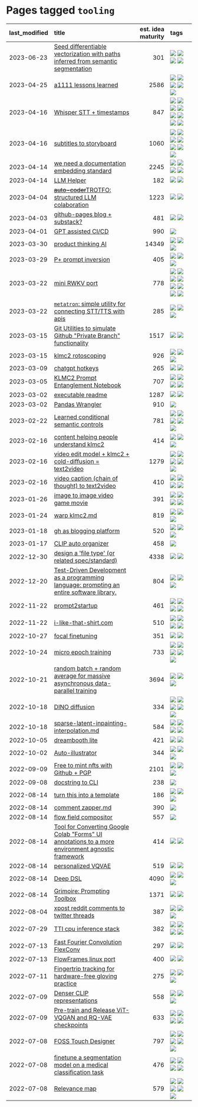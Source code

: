 # Pages tagged `tooling`

|last_modified|title|est. idea maturity|tags
|:---|:---|---:|:---|
|2023-06-23|[Seed differentiable vectorization with paths inferred from semantic segmentation](../vectorize_anything.md)|301|[![](https://img.shields.io/badge/tag-experimentation-ea1833)](../tags/experimentation.md) [![](https://img.shields.io/badge/tag-segmentation-f14da)](../tags/segmentation.md) [![](https://img.shields.io/badge/tag-svg-1043a5)](../tags/svg.md) [![](https://img.shields.io/badge/tag-tooling-da6994)](../tags/tooling.md)|
|2023-04-25|[a1111 lessons learned](../a1111_lessons_learned.md)|2586|[![](https://img.shields.io/badge/tag-experimental-ff6770)](../tags/experimental.md) [![](https://img.shields.io/badge/tag-opensource-c4fb38)](../tags/opensource.md) [![](https://img.shields.io/badge/tag-stability-53417a)](../tags/stability.md) [![](https://img.shields.io/badge/tag-tooling-da6994)](../tags/tooling.md) [![](https://img.shields.io/badge/tag-ux-96f12e)](../tags/ux.md)|
|2023-04-16|[Whisper STT + timestamps](../whisper-stt-plus-timestamps.md)|847|[![](https://img.shields.io/badge/tag-colab-48fb29)](../tags/colab.md) [![](https://img.shields.io/badge/tag-dataset-734214)](../tags/dataset.md) [![](https://img.shields.io/badge/tag-experimental-ff6770)](../tags/experimental.md) [![](https://img.shields.io/badge/tag-meta-c4c41f)](../tags/meta.md) [![](https://img.shields.io/badge/tag-prompting-112e27)](../tags/prompting.md) [![](https://img.shields.io/badge/tag-publicgood-a9524c)](../tags/publicgood.md) [![](https://img.shields.io/badge/tag-stability-53417a)](../tags/stability.md) [![](https://img.shields.io/badge/tag-tooling-da6994)](../tags/tooling.md)|
|2023-04-16|[subtitles to storyboard](../subtitles-to-storyboard.md)|1060|[![](https://img.shields.io/badge/tag-accessibility-35b163)](../tags/accessibility.md) [![](https://img.shields.io/badge/tag-animation-12f6d5)](../tags/animation.md) [![](https://img.shields.io/badge/tag-completed-2b1421)](../tags/completed.md) [![](https://img.shields.io/badge/tag-opensource-c4fb38)](../tags/opensource.md) [![](https://img.shields.io/badge/tag-prompting-112e27)](../tags/prompting.md) [![](https://img.shields.io/badge/tag-tooling-da6994)](../tags/tooling.md) [![](https://img.shields.io/badge/tag-wip-a4124b)](../tags/wip.md)|
|2023-04-14|[we need a documentation embedding standard](../doc-embed-standard.md)|2245|[![](https://img.shields.io/badge/tag-accessibility-35b163)](../tags/accessibility.md) [![](https://img.shields.io/badge/tag-documentation-0e5ec)](../tags/documentation.md) [![](https://img.shields.io/badge/tag-standard-36f98)](../tags/standard.md) [![](https://img.shields.io/badge/tag-tooling-da6994)](../tags/tooling.md)|
|2023-04-14|[LLM Helper](../llm-helper.md)|182|[![](https://img.shields.io/badge/tag-LLM-d5f6c6)](../tags/LLM.md) [![](https://img.shields.io/badge/tag-tooling-da6994)](../tags/tooling.md)|
|2023-04-04|[~~auto-coder~~TROTFO: structured LLM colaboration](../auto-coder.md)|1223|[![](https://img.shields.io/badge/tag-prompting-112e27)](../tags/prompting.md) [![](https://img.shields.io/badge/tag-tooling-da6994)](../tags/tooling.md)|
|2023-04-03|[github-pages blog + substack?](../gh-pages-blog-plus-substack.md)|481|[![](https://img.shields.io/badge/tag-tooling-da6994)](../tags/tooling.md) [![](https://img.shields.io/badge/tag-wip-a4124b)](../tags/wip.md)|
|2023-04-01|[GPT assisted CI/CD](../gpt_assisted_cicd_workflows.md)|990|[![](https://img.shields.io/badge/tag-tooling-da6994)](../tags/tooling.md)|
|2023-03-30|[product thinking AI](../product_thinking_ai.md)|14349|[![](https://img.shields.io/badge/tag-experimental-ff6770)](../tags/experimental.md) [![](https://img.shields.io/badge/tag-foundation-b4243e)](../tags/foundation.md) [![](https://img.shields.io/badge/tag-tooling-da6994)](../tags/tooling.md)|
|2023-03-29|[P+ prompt inversion](../p_plus_inversion.md)|405|[![](https://img.shields.io/badge/tag-prompting-112e27)](../tags/prompting.md) [![](https://img.shields.io/badge/tag-tooling-da6994)](../tags/tooling.md) [![](https://img.shields.io/badge/tag-wip-a4124b)](../tags/wip.md)|
|2023-03-22|[mini RWKV port](../rust_rwkv.md)|778|[![](https://img.shields.io/badge/tag-RNN-35d420)](../tags/RNN.md) [![](https://img.shields.io/badge/tag-completed-2b1421)](../tags/completed.md) [![](https://img.shields.io/badge/tag-experimental-ff6770)](../tags/experimental.md) [![](https://img.shields.io/badge/tag-ggml-32d44f)](../tags/ggml.md) [![](https://img.shields.io/badge/tag-mobilenet-fe4dc)](../tags/mobilenet.md) [![](https://img.shields.io/badge/tag-model_compression-d5ffe)](../tags/model_compression.md) [![](https://img.shields.io/badge/tag-tooling-da6994)](../tags/tooling.md) [![](https://img.shields.io/badge/tag-wip-a4124b)](../tags/wip.md)|
|2023-03-22|[`metatron`: simple utility for connecting STT/TTS with apis](../metatron.md)|285|[![](https://img.shields.io/badge/tag-accessibility-35b163)](../tags/accessibility.md) [![](https://img.shields.io/badge/tag-tooling-da6994)](../tags/tooling.md) [![](https://img.shields.io/badge/tag-wip-a4124b)](../tags/wip.md)|
|2023-03-15|[Git Utilities to simulate Github "Private Branch" functionality](../git_private_branch_utils.md)|1517|[![](https://img.shields.io/badge/tag-stability-53417a)](../tags/stability.md) [![](https://img.shields.io/badge/tag-tooling-da6994)](../tags/tooling.md)|
|2023-03-15|[klmc2 rotoscoping](../klmc2_rotoscoping.md)|926|[![](https://img.shields.io/badge/tag-animation-12f6d5)](../tags/animation.md) [![](https://img.shields.io/badge/tag-experimental-ff6770)](../tags/experimental.md) [![](https://img.shields.io/badge/tag-tooling-da6994)](../tags/tooling.md)|
|2023-03-09|[chatgpt hotkeys](../chatgpt_hotkeys.md)|265|[![](https://img.shields.io/badge/tag-tooling-da6994)](../tags/tooling.md) [![](https://img.shields.io/badge/tag-wip-a4124b)](../tags/wip.md)|
|2023-03-05|[KLMC2 Prompt Entanglement Notebook](../klmc2-prompt-entanglement.md)|707|[![](https://img.shields.io/badge/tag-meta-c4c41f)](../tags/meta.md) [![](https://img.shields.io/badge/tag-prompting-112e27)](../tags/prompting.md) [![](https://img.shields.io/badge/tag-tooling-da6994)](../tags/tooling.md) [![](https://img.shields.io/badge/tag-wip-a4124b)](../tags/wip.md)|
|2023-03-02|[executable readme](../executable_readme.md)|1287|[![](https://img.shields.io/badge/tag-tooling-da6994)](../tags/tooling.md) [![](https://img.shields.io/badge/tag-wip-a4124b)](../tags/wip.md)|
|2023-03-02|[Pandas Wrangler](../pandas_wrangler.md)|910|[![](https://img.shields.io/badge/tag-tooling-da6994)](../tags/tooling.md)|
|2023-02-22|[Learned conditional semantic controls](../learned-conditional-semantic-controls.md)|781|[![](https://img.shields.io/badge/tag-animation-12f6d5)](../tags/animation.md) [![](https://img.shields.io/badge/tag-colab-48fb29)](../tags/colab.md) [![](https://img.shields.io/badge/tag-experimental-ff6770)](../tags/experimental.md) [![](https://img.shields.io/badge/tag-prompting-112e27)](../tags/prompting.md) [![](https://img.shields.io/badge/tag-tooling-da6994)](../tags/tooling.md)|
|2023-02-16|[content helping people understand klmc2](../explaining_klmc2.md)|414|[![](https://img.shields.io/badge/tag-meta-c4c41f)](../tags/meta.md) [![](https://img.shields.io/badge/tag-tooling-da6994)](../tags/tooling.md) [![](https://img.shields.io/badge/tag-wip-a4124b)](../tags/wip.md)|
|2023-02-16|[video edit model + klmc2 + cold-diffusion = text2video](../video-edit-model-over-init-video.md)|1279|[![](https://img.shields.io/badge/tag-animation-12f6d5)](../tags/animation.md) [![](https://img.shields.io/badge/tag-meta-c4c41f)](../tags/meta.md) [![](https://img.shields.io/badge/tag-publicgood-a9524c)](../tags/publicgood.md) [![](https://img.shields.io/badge/tag-stability-53417a)](../tags/stability.md) [![](https://img.shields.io/badge/tag-tooling-da6994)](../tags/tooling.md)|
|2023-02-16|[video caption (chain of thought) to text2video](../video_caption_transfer.md)|410|[![](https://img.shields.io/badge/tag-animation-12f6d5)](../tags/animation.md) [![](https://img.shields.io/badge/tag-experimental-ff6770)](../tags/experimental.md) [![](https://img.shields.io/badge/tag-prompting-112e27)](../tags/prompting.md) [![](https://img.shields.io/badge/tag-tooling-da6994)](../tags/tooling.md)|
|2023-01-26|[image to image video game movie](../img2img_video_game_movie.md)|391|[![](https://img.shields.io/badge/tag-animation-12f6d5)](../tags/animation.md) [![](https://img.shields.io/badge/tag-prompting-112e27)](../tags/prompting.md) [![](https://img.shields.io/badge/tag-tooling-da6994)](../tags/tooling.md) [![](https://img.shields.io/badge/tag-wip-a4124b)](../tags/wip.md)|
|2023-01-24|[warp klmc2.md](../warp_klmc2.md)|819|[![](https://img.shields.io/badge/tag-animation-12f6d5)](../tags/animation.md) [![](https://img.shields.io/badge/tag-tooling-da6994)](../tags/tooling.md) [![](https://img.shields.io/badge/tag-wip-a4124b)](../tags/wip.md)|
|2023-01-18|[gh as blogging platform](../gh_as_blogging_platform.md)|520|[![](https://img.shields.io/badge/tag-publication-997e5)](../tags/publication.md) [![](https://img.shields.io/badge/tag-tooling-da6994)](../tags/tooling.md) [![](https://img.shields.io/badge/tag-wip-a4124b)](../tags/wip.md)|
|2023-01-17|[CLIP auto organizer](../clip_auto_organizer.md)|458|[![](https://img.shields.io/badge/tag-tooling-da6994)](../tags/tooling.md)|
|2022-12-30|[design a 'file type' (or related spec/standard)](../filetype-for-ai-art-and-animation.md)|4338|[![](https://img.shields.io/badge/tag-animation-12f6d5)](../tags/animation.md) [![](https://img.shields.io/badge/tag-tooling-da6994)](../tags/tooling.md)|
|2022-12-20|[Test-Driven Development as a programming language: prompting an entire software library.](../tdd_is_2_op.md)|804|[![](https://img.shields.io/badge/tag-experimental-ff6770)](../tags/experimental.md) [![](https://img.shields.io/badge/tag-prompting-112e27)](../tags/prompting.md) [![](https://img.shields.io/badge/tag-tooling-da6994)](../tags/tooling.md)|
|2022-11-22|[prompt2startup](../prompt2startup.md)|461|[![](https://img.shields.io/badge/tag-animation-12f6d5)](../tags/animation.md) [![](https://img.shields.io/badge/tag-experimental-ff6770)](../tags/experimental.md) [![](https://img.shields.io/badge/tag-prompting-112e27)](../tags/prompting.md) [![](https://img.shields.io/badge/tag-tooling-da6994)](../tags/tooling.md)|
|2022-11-22|[i-like-that-shirt.com](../ilikethatshirt.com.md)|510|[![](https://img.shields.io/badge/tag-accessibility-35b163)](../tags/accessibility.md) [![](https://img.shields.io/badge/tag-completed-2b1421)](../tags/completed.md) [![](https://img.shields.io/badge/tag-publicgood-a9524c)](../tags/publicgood.md) [![](https://img.shields.io/badge/tag-tooling-da6994)](../tags/tooling.md)|
|2022-10-27|[focal finetuning](../focal_finetuning.md)|351|[![](https://img.shields.io/badge/tag-tooling-da6994)](../tags/tooling.md) [![](https://img.shields.io/badge/tag-wip-a4124b)](../tags/wip.md)|
|2022-10-24|[micro epoch training](../micro-epoch.md)|733|[![](https://img.shields.io/badge/tag-augmentation-b5ec2c)](../tags/augmentation.md) [![](https://img.shields.io/badge/tag-dataset-734214)](../tags/dataset.md) [![](https://img.shields.io/badge/tag-heuristics-f76896)](../tags/heuristics.md) [![](https://img.shields.io/badge/tag-tooling-da6994)](../tags/tooling.md) [![](https://img.shields.io/badge/tag-training-96f021)](../tags/training.md)|
|2022-10-21|[random batch + random average for massive asynchronous data-parallel training](../async-evolutionary-ddp.md)|3694|[![](https://img.shields.io/badge/tag-experimental-ff6770)](../tags/experimental.md) [![](https://img.shields.io/badge/tag-foundation-b4243e)](../tags/foundation.md) [![](https://img.shields.io/badge/tag-tooling-da6994)](../tags/tooling.md)|
|2022-10-18|[DINO diffusion](../DINO-diffusion.md)|334|[![](https://img.shields.io/badge/tag-completed-2b1421)](../tags/completed.md) [![](https://img.shields.io/badge/tag-experimental-ff6770)](../tags/experimental.md) [![](https://img.shields.io/badge/tag-nerf-1eefac)](../tags/nerf.md) [![](https://img.shields.io/badge/tag-tooling-da6994)](../tags/tooling.md) [![](https://img.shields.io/badge/tag-wip-a4124b)](../tags/wip.md)|
|2022-10-18|[sparse-latent-inpainting-interpolation.md](../sparse-latent-inpainting-interpolation.md)|584|[![](https://img.shields.io/badge/tag-animation-12f6d5)](../tags/animation.md) [![](https://img.shields.io/badge/tag-prompting-112e27)](../tags/prompting.md) [![](https://img.shields.io/badge/tag-tooling-da6994)](../tags/tooling.md) [![](https://img.shields.io/badge/tag-wip-a4124b)](../tags/wip.md)|
|2022-10-05|[dreambooth lite](../dreambooth-lite.md)|421|[![](https://img.shields.io/badge/tag-experimental-ff6770)](../tags/experimental.md) [![](https://img.shields.io/badge/tag-tooling-da6994)](../tags/tooling.md)|
|2022-10-02|[Auto-illustrator](../auto-illustrator.md)|344|[![](https://img.shields.io/badge/tag-completed-2b1421)](../tags/completed.md) [![](https://img.shields.io/badge/tag-prompting-112e27)](../tags/prompting.md) [![](https://img.shields.io/badge/tag-tooling-da6994)](../tags/tooling.md)|
|2022-09-09|[Free to mint nfts with Github + PGP](../free-to-mint-nfts_git_plus_pgp.md)|2101|[![](https://img.shields.io/badge/tag-publicgood-a9524c)](../tags/publicgood.md) [![](https://img.shields.io/badge/tag-tooling-da6994)](../tags/tooling.md) [![](https://img.shields.io/badge/tag-wip-a4124b)](../tags/wip.md)|
|2022-09-08|[docstring to CLI](../docstring-to-cli.md)|238|[![](https://img.shields.io/badge/tag-tooling-da6994)](../tags/tooling.md)|
|2022-08-14|[turn this into a template](../benchwarmers-template.md)|186|[![](https://img.shields.io/badge/tag-meta-c4c41f)](../tags/meta.md) [![](https://img.shields.io/badge/tag-tooling-da6994)](../tags/tooling.md) [![](https://img.shields.io/badge/tag-wip-a4124b)](../tags/wip.md)|
|2022-08-14|[comment zapper.md](../comment-zapper.md)|390|[![](https://img.shields.io/badge/tag-tooling-da6994)](../tags/tooling.md)|
|2022-08-14|[flow field compositor](../flow-field-compositor.md)|557|[![](https://img.shields.io/badge/tag-tooling-da6994)](../tags/tooling.md)|
|2022-08-14|[Tool for Converting Google Colab "Forms" UI annotations to a more environment agnostic framework](../colab-ui-converter.md)|414|[![](https://img.shields.io/badge/tag-colab-48fb29)](../tags/colab.md) [![](https://img.shields.io/badge/tag-tooling-da6994)](../tags/tooling.md)|
|2022-08-14|[personalized VQVAE](../personalized-vqvae.md)|519|[![](https://img.shields.io/badge/tag-experimental-ff6770)](../tags/experimental.md) [![](https://img.shields.io/badge/tag-tooling-da6994)](../tags/tooling.md)|
|2022-08-14|[Deep DSL](../multistage-unsupervised-deep-DSL-learning-from-prompts-data.md)|4090|[![](https://img.shields.io/badge/tag-experimental-ff6770)](../tags/experimental.md) [![](https://img.shields.io/badge/tag-prompting-112e27)](../tags/prompting.md) [![](https://img.shields.io/badge/tag-tooling-da6994)](../tags/tooling.md)|
|2022-08-14|[Grimoire: Prompting Toolbox](../grimoire.md)|1371|[![](https://img.shields.io/badge/tag-prompting-112e27)](../tags/prompting.md) [![](https://img.shields.io/badge/tag-tooling-da6994)](../tags/tooling.md)|
|2022-08-04|[xpost reddit comments to twitter threads](../reddit2twitter.md)|387|[![](https://img.shields.io/badge/tag-experimental-ff6770)](../tags/experimental.md) [![](https://img.shields.io/badge/tag-publicgood-a9524c)](../tags/publicgood.md) [![](https://img.shields.io/badge/tag-tooling-da6994)](../tags/tooling.md)|
|2022-07-29|[TTI cpu inference stack](../TTI-cpu-inference-stack.md)|382|[![](https://img.shields.io/badge/tag-accessibility-35b163)](../tags/accessibility.md) [![](https://img.shields.io/badge/tag-stability-53417a)](../tags/stability.md) [![](https://img.shields.io/badge/tag-tooling-da6994)](../tags/tooling.md) [![](https://img.shields.io/badge/tag-wip-a4124b)](../tags/wip.md)|
|2022-07-13|[Fast Fourier Convolution FlexConv](../FFC-Flexconv.md)|297|[![](https://img.shields.io/badge/tag-experimental-ff6770)](../tags/experimental.md) [![](https://img.shields.io/badge/tag-tooling-da6994)](../tags/tooling.md)|
|2022-07-13|[FlowFrames linux port](../flowframes-linux-port.md)|400|[![](https://img.shields.io/badge/tag-tooling-da6994)](../tags/tooling.md) [![](https://img.shields.io/badge/tag-wip-a4124b)](../tags/wip.md)|
|2022-07-11|[Fingertrip tracking for hardware-free gloving practice](../fingertrip_tracking_for_hardware_free_gloveing_practice.md)|275|[![](https://img.shields.io/badge/tag-experimental-ff6770)](../tags/experimental.md) [![](https://img.shields.io/badge/tag-tooling-da6994)](../tags/tooling.md) [![](https://img.shields.io/badge/tag-wip-a4124b)](../tags/wip.md)|
|2022-07-09|[Denser CLIP representations](../denser-CLIP.md)|558|[![](https://img.shields.io/badge/tag-experimental-ff6770)](../tags/experimental.md) [![](https://img.shields.io/badge/tag-tooling-da6994)](../tags/tooling.md) [![](https://img.shields.io/badge/tag-wip-a4124b)](../tags/wip.md)|
|2022-07-09|[Pre-train and Release ViT-VQGAN and RQ-VAE checkpoints](../pretrained_vit-vqgan_checkpoints.md)|633|[![](https://img.shields.io/badge/tag-completed-2b1421)](../tags/completed.md) [![](https://img.shields.io/badge/tag-dataset-734214)](../tags/dataset.md) [![](https://img.shields.io/badge/tag-prompting-112e27)](../tags/prompting.md) [![](https://img.shields.io/badge/tag-tooling-da6994)](../tags/tooling.md)|
|2022-07-08|[FOSS Touch Designer](../FOSS_touch_designer.md)|797|[![](https://img.shields.io/badge/tag-alignment-92ab1c)](../tags/alignment.md) [![](https://img.shields.io/badge/tag-animation-12f6d5)](../tags/animation.md) [![](https://img.shields.io/badge/tag-publicgood-a9524c)](../tags/publicgood.md) [![](https://img.shields.io/badge/tag-tooling-da6994)](../tags/tooling.md) [![](https://img.shields.io/badge/tag-wip-a4124b)](../tags/wip.md)|
|2022-07-08|[finetune a segmentation model on a medical classification task](../finetune_a_segmentation_model_on_a_medical_classification_task.md)|476|[![](https://img.shields.io/badge/tag-experimental-ff6770)](../tags/experimental.md) [![](https://img.shields.io/badge/tag-image_processing-4db4d2)](../tags/image_processing.md) [![](https://img.shields.io/badge/tag-medical_image_analysis-12eec5)](../tags/medical_image_analysis.md) [![](https://img.shields.io/badge/tag-tooling-da6994)](../tags/tooling.md)|
|2022-07-08|[Relevance map](../Relevance_map.md)|579|[![](https://img.shields.io/badge/tag-meta-c4c41f)](../tags/meta.md) [![](https://img.shields.io/badge/tag-prompting-112e27)](../tags/prompting.md) [![](https://img.shields.io/badge/tag-publication-997e5)](../tags/publication.md) [![](https://img.shields.io/badge/tag-stability-53417a)](../tags/stability.md) [![](https://img.shields.io/badge/tag-tooling-da6994)](../tags/tooling.md)|
